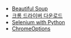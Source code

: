  * [Beautiful Soup](https://www.crummy.com/software/BeautifulSoup/bs4/doc/)
 * [크롬 드라이버 다운로드](https://sites.google.com/a/chromium.org/chromedriver/downloads)
 * [Selenium with Python](https://selenium-python.readthedocs.io/)  
 * [ChromeOptions](https://sites.google.com/a/chromium.org/chromedriver/capabilities)
